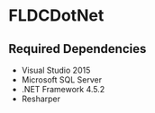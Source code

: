 # FLDCDotNet

## Required Dependencies

* Visual Studio 2015
* Microsoft SQL Server
* .NET Framework 4.5.2
* Resharper